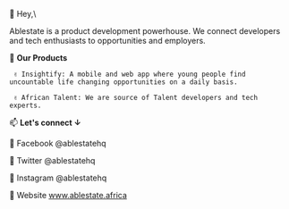 👋 Hey,\

Ablestate is a product development powerhouse. We connect developers and tech enthusiasts to opportunities and employers.

  💞️ **Our Products**
  
     ✌️ Insightify: A mobile and web app where young people find uncountable life changing opportunities on a daily basis.
     
     ✌️ African Talent: We are source of Talent developers and tech experts. 

📫 **Let's connect ↓**

  🤗 Facebook @ablestatehq
  
  🤗 Twitter @ablestatehq
  
  🤗 Instagram @ablestatehq
  
  🤗 Website www.ablestate.africa

